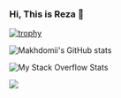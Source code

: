 ### Hi, This is Reza 👋

<!--
**makhdomii/makhdomii** is a ✨ _special_ ✨ repository because its `README.md` (this file) appears on your GitHub profile.

Here are some ideas to get you started:

- 🔭 I’m currently working on ...
- 🌱 I’m currently learning ...
- 👯 I’m looking to collaborate on ...
- 🤔 I’m looking for help with ...
- 💬 Ask me about ...
- 📫 How to reach me: ...
- 😄 Pronouns: ...
- ⚡ Fun fact: ...
-->


[![trophy](https://github-profile-trophy.vercel.app/?username=makhdomii&theme=dracula)](https://github.com/ryo-ma/github-profile-trophy)

![Makhdomii's GitHub stats](https://github-readme-stats.vercel.app/api?username=makhdomii&show_icons=true&theme=radical&count_private=true&include_all_commits=true)


![My Stack Overflow Stats](https://stackoverflow-card.vercel.app/?userID=11544999&theme=solarized-light)

![](https://github-readme-stats.vercel.app/api/top-langs?username=makhdomii&theme=radical&langs_count=10&layout=compact)
